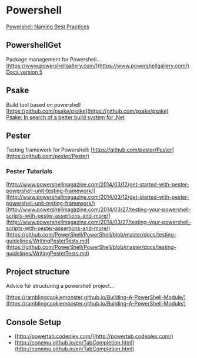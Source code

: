 


# Powershell

[Powershell Naming Best Practices](https://msdn.microsoft.com/en-us/library/ms714428(v=vs.85).aspx)

## PowershellGet

Package management for Powershell... 
[https://www.powershellgallery.com/](https://www.powershellgallery.com/)<br>
[Docs version 5](https://msdn.microsoft.com/en-us/powershell/reference/5.1/powershellget/powershellget)

## Psake
Build tool based on powershell<br>
[https://github.com/psake/psake](https://github.com/psake/psake)<br>
[Psake: In search of a better build system for .Net](https://www.pluralsight.com/blog/software-development/psake-better-build-system-net)

## Pester

Testing framework for Powershell: [https://github.com/pester/Pester](https://github.com/pester/Pester)

### Pester Tutorials
[http://www.powershellmagazine.com/2014/03/12/get-started-with-pester-powershell-unit-testing-framework/](http://www.powershellmagazine.com/2014/03/12/get-started-with-pester-powershell-unit-testing-framework/)
[http://www.powershellmagazine.com/2014/03/27/testing-your-powershell-scripts-with-pester-assertions-and-more/](http://www.powershellmagazine.com/2014/03/27/testing-your-powershell-scripts-with-pester-assertions-and-more/)
[https://github.com/PowerShell/PowerShell/blob/master/docs/testing-guidelines/WritingPesterTests.md](https://github.com/PowerShell/PowerShell/blob/master/docs/testing-guidelines/WritingPesterTests.md)


## Project structure
Advice for structuring a powershell project...<br>

[https://ramblingcookiemonster.github.io/Building-A-PowerShell-Module/](https://ramblingcookiemonster.github.io/Building-A-PowerShell-Module/)


## Console Setup
* [http://powertab.codeplex.com/](http://powertab.codeplex.com/)
* [http://conemu.github.io/en/TabCompletion.html](http://conemu.github.io/en/TabCompletion.html)
